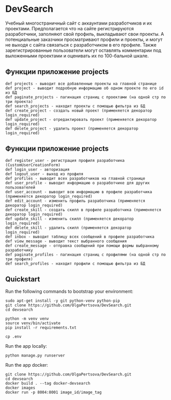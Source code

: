 # DevSearch

Учебный многостраничный сайт с аккаунтами разработчиков и их проектами. Предполагается что на сайте регистрируются разработчики, заполняют свой профиль, выкладывают свои проекты. А потенциальные заказчики просматривают профили и проекты, и могут не выходя с сайта связаться с разработчиком в его профиле. Также зарегистрированные пользователи могут оставлять комментарии под выложенными проектами и оценивать их по 100-бальной шкале. 

## Функции приложение projects

    def projects - выводит все добавленные проекты на главной странице
    def project - выводит подробную информацию об одном проекте по его id из БД
    def paginate_projects - пагинация страниц с проектами (на одной стр по три проекта)
    def search_projects - находит проекты с помощью фильтра из БД
    def create_project - создать новый проект (применяется декоратор login_required)
    def update_project - отредактировать проект (применяется декоратор login_required)
    def delete_project - удалить проект (применяется декоратор login_required)

## Функции приложение projects

    def register_user - регистрация профиля разработчика (CustomUserCreationForm)
    def login_user - авторизация 
    def logout_user - выход из профиля
    def profiles - выводит всех разработчиков на главной странице
    def user_profile - выводит информацию о разработчике для других пользователей
    def user_account - выводит всю информацию в профиле разработчика (применяется декоратор login_required)
    def edit_account - изменить профиль разработчика (применяется декоратор login_required)
    def create_skill - создать скилл в профиле разработчика (применяется декоратор login_required)
    def update_skill - изменить скилл (применяется декоратор login_required)
    def delete_skill - удалить скилл (применяется декоратор login_required)
    def inbox - выводит таблицу всех сообщений в профиле разработчика
    def view_message - выводит текст выбранного сообщения
    def create_message - отправка сообщений при помощи формы выбранному разработчику
    def paginate_profiles - пагинация страниц с профилями (на одной стр по три профиля) 
    def search_profiles - находит профили с помощью фильтра из БД

## Quickstart

Run the following commands to bootstrap your environment:

    sudo apt-get install -y git python-venv python-pip
    git clone https://github.com/OlgaPertsova/DevSearch.git
    cd devsearch

    python -m venv venv
    source venv/bin/activate
    pip install -r requirements.txt

    cp .env

Run the app locally:
    
    python manage.py runserver

Run the app docker:

    git clone https://github.com/OlgaPertsova/DevSearch.git
    cd devsearch
    docker build . --tag docker-devsearch
    docker images
    docker run -p 8004:8001 image_id/image_tag
    
